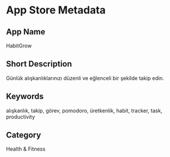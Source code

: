 # App Store Metadata

## App Name
HabitGrow

## Short Description
Günlük alışkanlıklarınızı düzenli ve eğlenceli bir şekilde takip edin.

## Keywords
alışkanlık, takip, görev, pomodoro, üretkenlik, habit, tracker, task, productivity

## Category
Health & Fitness 
